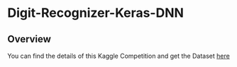 # Digit-Recognizer-Keras-DNN

## Overview
You can find the details of this Kaggle Competition and get the Dataset [here](https://www.kaggle.com/c/digit-recognizer)

